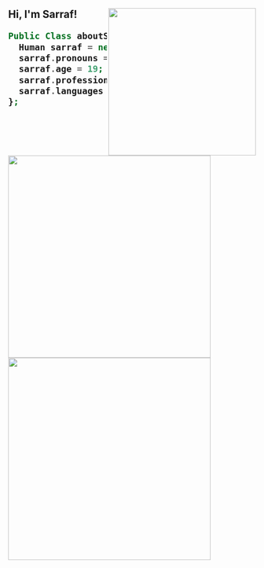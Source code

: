 <h2> Hi, I'm Sarraf!
<img align='right' width="300" src="https://user-images.githubusercontent.com/61262059/183800285-e6d8ce00-6785-4a4b-952e-1d919af479c7.png">
</em></p>

```php
Public Class aboutSarraf {
  Human sarraf = new Human();
  sarraf.pronouns = "he/him";
  sarraf.age = 19;
  sarraf.profession = "student";
  sarraf.languages = Java, Python, HTML, C++;
};
```
<br>
<br>

<img align="left" width="412" src="https://github-readme-stats.vercel.app/api?username=SARRAF-5757&count_private=true&show_icons=true&theme=tokyonight">
<img aligh="right" width="412" src="https://github-readme-stats.vercel.app/api/top-langs/?username=SARRAF-5757&layout=compact&count_private=true&theme=tokyonight">
